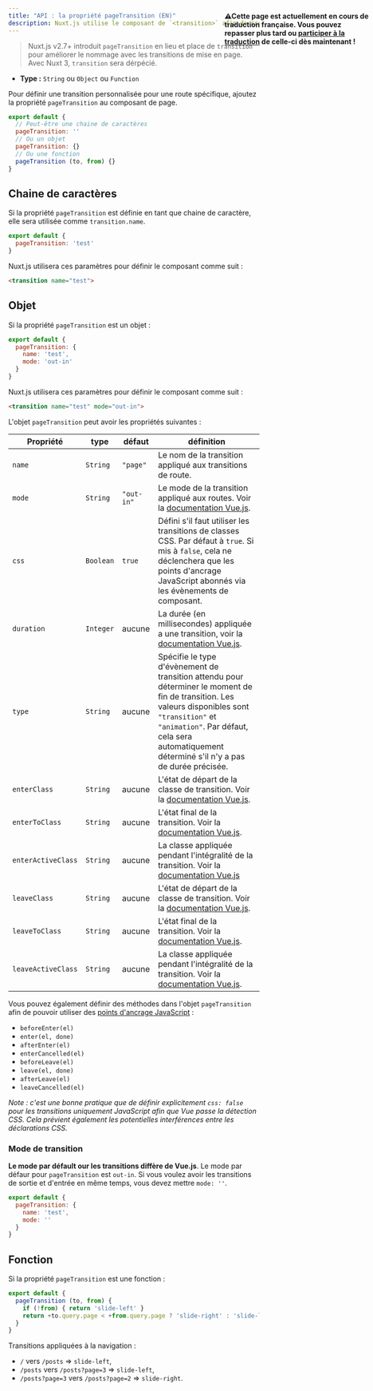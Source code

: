 ```yaml
---
title: "API : la propriété pageTransition (EN)"
description: Nuxt.js utilise le composant de `<transition>` afin de créer des transitions / animations époustouflantes entre vos pages.
---
```


> Nuxt.js v2.7+ introduit `pageTransition` en lieu et place de `transition` pour améliorer le nommage avec les transitions de mise en page. Avec Nuxt 3, `transition` sera dérpécié.

- **Type :** `String` ou `Object` ou `Function`

Pour définir une transition personnalisée pour une route spécifique, ajoutez la propriété `pageTransition` au composant de page.

```js
export default {
  // Peut-être une chaine de caractères
  pageTransition: ''
  // Ou un objet
  pageTransition: {}
  // Ou une fonction
  pageTransition (to, from) {}
}
```

## Chaine de caractères

Si la propriété `pageTransition` est définie en tant que chaine de caractère, elle sera utilisée comme `transition.name`.

```js
export default {
  pageTransition: 'test'
}
```

Nuxt.js utilisera ces paramètres pour définir le composant comme suit :

```html
<transition name="test">
```

## Objet

Si la propriété `pageTransition` est un objet :

```js
export default {
  pageTransition: {
    name: 'test',
    mode: 'out-in'
  }
}
```

Nuxt.js utilisera ces paramètres pour définir le composant comme suit :

```html
<transition name="test" mode="out-in">
```

L'objet `pageTransition` peut avoir les propriétés suivantes :

| Propriété          | type      | défaut     | définition                                                                                                                                                                                                                                         |
|--------------------|-----------|------------|----------------------------------------------------------------------------------------------------------------------------------------------------------------------------------------------------------------------------------------------------|
| `name`             | `String`  | `"page"`   | Le nom de la transition appliqué aux transitions de route.                                                                                                                                                                                         |
| `mode`             | `String`  | `"out-in"` | Le mode de la transition appliqué aux routes. Voir la [documentation Vue.js](https://fr.vuejs.org/v2/guide/transitions.html#Les-modes-de-transition).                                                                                              |
| `css`              | `Boolean` | `true`     | Défini s'il faut utiliser les transitions de classes CSS. Par défaut à `true`. Si mis à `false`, cela ne déclenchera que les points d'ancrage JavaScript abonnés via les évènements de composant.                                                       |
| `duration`         | `Integer` | aucune     | La durée (en millisecondes) appliquée a une transition, voir la [documentation Vue.js](https://fr.vuejs.org/v2/guide/transitions.html#Durees-de-transition-explicites).                                                                             |
| `type`             | `String`  | aucune     | Spécifie le type d'évènement de transition attendu pour déterminer le moment de fin de transition. Les valeurs disponibles sont `"transition"` et `"animation"`. Par défaut, cela sera automatiquement déterminé s'il n'y a pas de durée précisée. |
| `enterClass`       | `String`  | aucune     | L'état de départ de la classe de transition. Voir la [documentation Vue.js](https://fr.vuejs.org/v2/guide/transitions.html#Classes-de-transition-personnalisees).                                                                                  |
| `enterToClass`     | `String`  | aucune     | L'état final de la transition. Voir la [documentation Vue.js](https://fr.vuejs.org/v2/guide/transitions.html#Classes-de-transition-personnalisees).                                                                                                |
| `enterActiveClass` | `String`  | aucune     | La classe appliquée pendant l'intégralité de la transition. Voir la [documentation Vue.js](https://fr.vuejs.org/v2/guide/transitions.html#Classes-de-transition-personnalisees)                                                                    |
| `leaveClass`       | `String`  | aucune     | L'état de départ de la classe de transition. Voir la [documentation Vue.js](https://fr.vuejs.org/v2/guide/transitions.html#Classes-de-transition-personnalisees).                                                                                  |
| `leaveToClass`     | `String`  | aucune     | L'état final de la transition. Voir la [documentation Vue.js](https://fr.vuejs.org/v2/guide/transitions.html#Classes-de-transition-personnalisees).                                                                                                |
| `leaveActiveClass` | `String`  | aucune     | La classe appliquée pendant l'intégralité de la transition. Voir la [documentation Vue.js](https://fr.vuejs.org/v2/guide/transitions.html#Classes-de-transition-personnalisees).                                                                   |

Vous pouvez également définir des méthodes dans l'objet `pageTransition` afin de pouvoir utiliser des [points d'ancrage JavaScript](https://fr.vuejs.org/v2/guide/transitions.html#JavaScript-Hooks) :

- `beforeEnter(el)`
- `enter(el, done)`
- `afterEnter(el)`
- `enterCancelled(el)`
- `beforeLeave(el)`
- `leave(el, done)`
- `afterLeave(el)`
- `leaveCancelled(el)`

*Note : c'est une bonne pratique que de définir explicitement `css: false` pour les transitions uniquement JavaScript afin que Vue passe la détection CSS. Cela prévient également les potentielles interférences entre les déclarations CSS.*

### Mode de transition

**Le mode par défault  our les transitions diffère de Vue.js**. Le mode par défaur pour `pageTransition` est `out-in`. Si vous voulez avoir les transitions de sortie et d'entrée en même temps, vous devez mettre `mode: ''`.

```js
export default {
  pageTransition: {
    name: 'test',
    mode: ''
  }
}
```

## Fonction

Si la propriété `pageTransition` est une fonction :

```js
export default {
  pageTransition (to, from) {
    if (!from) { return 'slide-left' }
    return +to.query.page < +from.query.page ? 'slide-right' : 'slide-left'
  }
}
```

Transitions appliquées à la navigation :

- `/` vers `/posts` => `slide-left`,
- `/posts` vers `/posts?page=3` => `slide-left`,
- `/posts?page=3` vers `/posts?page=2` => `slide-right`.

<p style="width: 294px;position: fixed; top : 64px; right: 4px;" class="Alert Alert--orange"><strong>⚠Cette page est actuellement en cours de traduction française. Vous pouvez repasser plus tard ou <a href="https://github.com/vuejs-fr/nuxt" target="_blank">participer à la traduction</a> de celle-ci dès maintenant !</strong></p>
